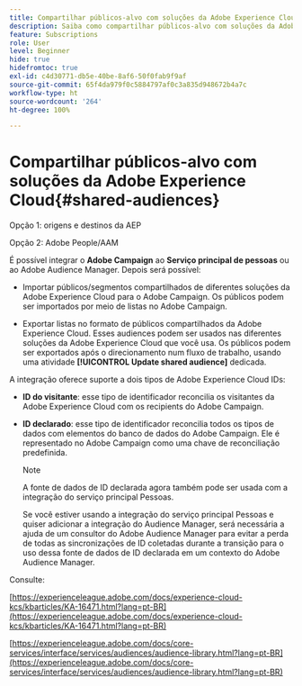 ```yaml
---
title: Compartilhar públicos-alvo com soluções da Adobe Experience Cloud
description: Saiba como compartilhar públicos-alvo com soluções da Adobe Experience Cloud
feature: Subscriptions
role: User
level: Beginner
hide: true
hidefromtoc: true
exl-id: c4d30771-db5e-40be-8af6-50f0fab9f9af
source-git-commit: 65f4da979f0c5884797af0c3a835d948672b4a7c
workflow-type: ht
source-wordcount: '264'
ht-degree: 100%

---
```


# Compartilhar públicos-alvo com soluções da Adobe Experience Cloud{#shared-audiences}


Opção 1: origens e destinos da AEP

Opção 2: Adobe People/AAM

É possível integrar o **Adobe Campaign** ao **Serviço principal de pessoas** ou ao Adobe Audience Manager. Depois será possível:

* Importar públicos/segmentos compartilhados de diferentes soluções da Adobe Experience Cloud para o Adobe Campaign. Os públicos podem ser importados por meio de listas no Adobe Campaign.

* Exportar listas no formato de públicos  compartilhados da Adobe Experience Cloud. Esses audiences podem ser usados nas diferentes soluções da Adobe Experience Cloud que você usa. Os públicos podem ser exportados após o direcionamento num fluxo de trabalho, usando uma atividade **[!UICONTROL Update shared audience]** dedicada.

A integração oferece suporte a dois tipos de Adobe Experience Cloud IDs:

* **ID do visitante**: esse tipo de identificador reconcilia os visitantes da Adobe Experience Cloud com os recipients do Adobe Campaign.
* **ID declarado**: esse tipo de identificador reconcilia todos os tipos de dados com elementos do banco de dados do Adobe Campaign. Ele é representado no Adobe Campaign como uma chave de reconciliação predefinida.

   >[!NOTE]
   >
   > A fonte de dados de ID declarada agora também pode ser usada com a integração do serviço principal Pessoas.
   >
   >Se você estiver usando a integração do serviço principal Pessoas e quiser adicionar a integração do Audience Manager, será necessária a ajuda de um consultor do Adobe Audience Manager para evitar a perda de todas as sincronizações de ID coletadas durante a transição para o uso dessa fonte de dados de ID declarada em um contexto do Adobe Audience Manager.

Consulte:

[https://experienceleague.adobe.com/docs/experience-cloud-kcs/kbarticles/KA-16471.html?lang=pt-BR](https://experienceleague.adobe.com/docs/experience-cloud-kcs/kbarticles/KA-16471.html?lang=pt-BR)

[https://experienceleague.adobe.com/docs/core-services/interface/services/audiences/audience-library.html?lang=pt-BR](https://experienceleague.adobe.com/docs/core-services/interface/services/audiences/audience-library.html?lang=pt-BR)
